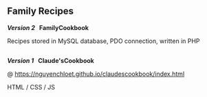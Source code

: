 ## Family Recipes

<strong><em>Version 2</em> &nbsp; FamilyCookbook</strong>

Recipes stored in MySQL database, PDO connection, written in PHP

##
<strong><em>Version 1</em> &nbsp; Claude'sCookbook</strong>


@ https://nguyenchloet.github.io/claudescookbook/index.html


HTML / CSS / JS
